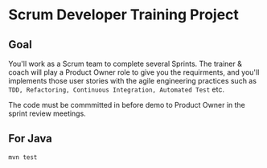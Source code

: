 Scrum Developer Training Project
================================

## Goal

You'll work as a Scrum team to complete several Sprints. The trainer & coach will play a Product Owner role to give you the requirments, and you'll implements those user stories with the agile engineering practices such as `TDD, Refactoring, Continuous Integration, Automated Test` etc.

The code must be commmitted in before demo to Product Owner in the sprint review meetings.


## For Java
	
    mvn test

